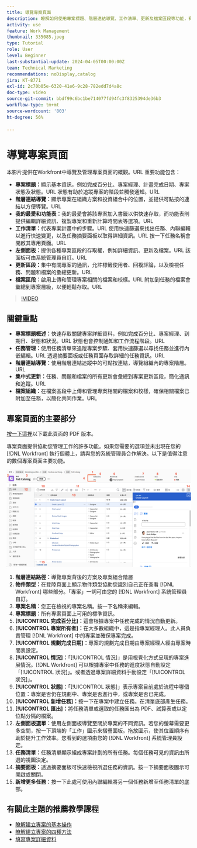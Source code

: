 ```yaml
---
title: 導覽專案頁面
description: 瞭解如何使用專案標題、階層連結導覽、工作清單、更新及檔案區段等功能，有效導覽和管理Workfront專案頁面。
activity: use
feature: Work Management
thumbnail: 335085.jpeg
type: Tutorial
role: User
level: Beginner
last-substantial-update: 2024-04-05T00:00:00Z
team: Technical Marketing
recommendations: noDisplay,catalog
jira: KT-8771
exl-id: 2c70b05e-6320-41e6-9c28-782edd7d4a8c
doc-type: video
source-git-commit: bbdf99c6bc1be714077fd94fc3f8325394de36b3
workflow-type: tm+mt
source-wordcount: '803'
ht-degree: 56%

---
```


# 導覽專案頁面

本影片提供在Workfront中導覽及管理專案頁面的概觀。&#x200B;URL 重要功能包含：

* **專案標題：**&#x200B;顯示基本資訊，例如完成百分比、專案經理、計畫完成日期、專案狀態及狀態。&#x200B;URL 狀態有助於追蹤專案的階段並觸發通知。&#x200B;URL
* **階層連結導覽：**&#x200B;顯示專案在組織方案和投資組合中的位置，並提供可點按的連結以方便導覽。&#x200B;URL
* **我的最愛和功能表：**&#x200B;我的最愛會將該專案加入書籤以供快速存取，而功能表則提供編輯詳細資訊、複製專案和重新計算時間表等選項。&#x200B;URL
* **工作清單：**&#x200B;代表專案計畫中的步驟。&#x200B;URL 使用快速篩選來找出任務、內聯編輯以進行快速變更，以及任務摘要面板以取得詳細資訊。&#x200B;URL 按一下任務名稱會開啟其專用頁面。&#x200B;URL
* **左側面板：**&#x200B;提供各種專案區段的存取權，例如詳細資訊、更新及檔案。&#x200B;URL 該面板可由系統管理員自訂。&#x200B;URL
* **更新區段：**&#x200B;集中有關專案的通訊，允許標籤使用者、回複評論，以及檢視任務、問題和檔案的彙總更新。&#x200B;URL
* **檔案區段：**&#x200B;啟用上傳和管理專案相關的檔案和校樣。&#x200B;URL 附加到任務的檔案會彙總到專案層級，以便輕鬆存取。&#x200B;URL


>[!VIDEO](https://video.tv.adobe.com/v/335085/?quality=12&learn=on&enablevpops=1)

## 關鍵重點

* **專案標題概述：**&#x200B;快速存取關鍵專案詳細資料，例如完成百分比、專案經理、到期日、狀態和狀況。&#x200B;URL 狀態也會控制通知和工作流程階段。&#x200B;URL
* **任務管理：**&#x200B;使用任務清單來追蹤專案步驟、套用快速篩選以尋找任務並進行內嵌編輯。&#x200B;URL 透過摘要面板或任務頁面存取詳細的任務資訊。&#x200B;URL
* **階層連結導覽：**&#x200B;使用階層連結追蹤中的可點按連結，導覽組織內的專案階層。&#x200B;URL
* **集中式更新：**&#x200B;任務、問題和檔案的所有更新會彙總到專案更新區段，簡化通訊和追蹤。&#x200B;URL
* **檔案組織：**&#x200B;在檔案區段中上傳和管理專案相關的檔案和校樣，確保相關檔案已附加至任務，以簡化共同作業。&#x200B;URL


## 專案頁面的主要部分

[按一下這裡](/help/assets/key-parts-of-the-project-page.pdf)以下載此頁面的 PDF 版本。

專案頁面提供協助您管理工作的許多功能。如果您需要的選項並未出現在您的 [!DNL Workfront] 執行個體上，請與您的系統管理員合作解決。以下是值得注意的數個專案頁面主要功能。

![專案頁面螢幕擷圖](assets/project-page-graphic-for-planner-v2.png)

1. **階層連結路徑：**&#x200B;導覽專案背後的方案及專案組合階層
2. **物件類型：**&#x200B;在登陸頁面上顯示物件類型協助您識別自己正在查看 [!DNL Workfront] 哪些部分。「專案」一詞可由您的 [!DNL Workfront] 系統管理員自訂。
3. **專案名稱：**&#x200B;您正在檢視的專案名稱。按一下名稱來編輯。
4. **專案標題：**&#x200B;所有專案頁面上可用的標準資訊。
5. **[!UICONTROL 完成百分比]：**&#x200B;這會根據專案中任務完成的情況自動更新。
6. **[!UICONTROL 專案所有者]：**&#x200B;在大多數組織中，這是指專案經理人。此人員負責管理 [!DNL Workfront] 中的專案並確保專案完成。
7. **[!UICONTROL 規劃完成日期]：**&#x200B;專案的規劃完成日期由專案經理人經由專案時間表設定。
8. **[!UICONTROL 情況]：**「[!UICONTROL 情況]」是用視覺化方式呈現的專案進展情況。[!DNL Workfront] 可以根據專案中任務的進度狀態自動設定「[!UICONTROL 狀況]」。或者透過專案詳細資料手動設定「[!UICONTROL 狀況]」。
9. **[!UICONTROL 狀態]：**「[!UICONTROL 狀態]」表示專案目前處於流程中哪個位置：專案是否仍在規劃中、專案是否進行中，或專案是否已完成。
10. **[!UICONTROL 新增任務]：**&#x200B;按一下在專案中建立任務。在清單底部產生任務。
11. **[!UICONTROL 匯出]：**&#x200B;將任務清單或選取的任務匯出為 PDF、試算表或以定位點分隔的檔案。
12. **左側面板選單：**&#x200B;使用左側面板導覽至關於專案的不同資訊。若您的螢幕需要更多空間，按一下頂端的「工作」圖示來摺疊面板。拖放圖示，使其位置順序有助於提升工作效率。您看到的選項由您的 [!DNL Workfront] 系統管理員設定。
13. **任務清單：**&#x200B;任務清單顯示組成專案計劃的所有任務。每個任務可見的資訊由所選的視圖決定。
14. **摘要面板：**&#x200B;透過摘要面板可快速檢視所選任務的資訊。按一下摘要面板圖示可開啟或關閉。
15. **新增更多任務**：按一下此處可使用內聯編輯將另一個任務新增至任務清單的底部。

## 有關此主題的推薦教學課程

* [瞭解建立專案的基本操作](/help/manage-work/projects/understand-basic-project-creation.md)
* [瞭解建立專案的四種方法](/help/manage-work/projects/understand-other-ways-to-create-projects.md)
* [填寫專案詳細資料](/help/manage-work/projects/fill-in-the-project-details.md)

